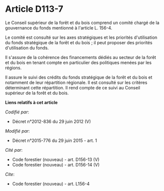# Article D113-7

Le Conseil supérieur de la forêt et du bois comprend un comité chargé de la gouvernance du fonds mentionné à l'article L.
156-4. 

Le comité est consulté sur les axes stratégiques et les priorités d'utilisation du fonds stratégique de la forêt et du bois ;
il peut proposer des priorités d'utilisation du fonds. 

Il s'assure de la cohérence des financements dédiés au secteur de la forêt et du bois en tenant compte en particulier des
politiques menées par les régions. 

Il assure le suivi des crédits du fonds stratégique de la forêt et du bois et notamment de leur répartition régionale. Il est
consulté sur les critères déterminant cette répartition. Il rend compte de ce suivi au Conseil supérieur de la forêt et du
bois.

**Liens relatifs à cet article**

_Codifié par_:

  - Décret n°2012-836 du 29 juin 2012 (V)

_Modifié par_:

  - Décret n°2015-776 du 29 juin 2015 - art. 1

_Cité par_:

  - Code forestier (nouveau) - art. D156-13 (V)
  - Code forestier (nouveau) - art. D156-14 (V)

_Cite_:

  - Code forestier (nouveau) - art. L156-4

